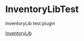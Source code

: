 # InventoryLibTest
InventoryLib test plugin

[InventoryLib](https://github.com/sky-min/InventoryLib/tree/pm5)
